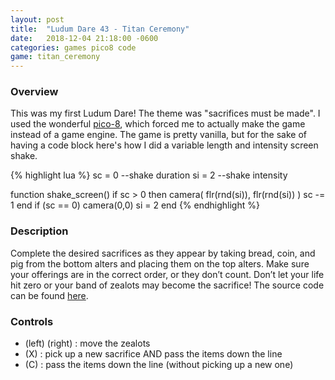 ```yaml
---
layout: post
title:  "Ludum Dare 43 - Titan Ceremony"
date:   2018-12-04 21:18:00 -0600
categories: games pico8 code
game: titan_ceremony
---
```


### Overview
This was my first Ludum Dare! The theme was "sacrifices must be made". I used the wonderful [pico-8][pico8-site], which forced me to actually make the game instead of a game engine. The game is pretty vanilla, but for the sake of having a code block here's how I did a variable length and intensity screen shake.

{% highlight lua %}
sc = 0 --shake duration
si = 2 --shake intensity

function shake_screen()
 if sc > 0 then
  camera(
   flr(rnd(si)),
   flr(rnd(si))
  )
  sc -= 1
 end
 if (sc == 0) camera(0,0) si = 2
end
{% endhighlight %}

### Description
Complete the desired sacrifices as they appear by taking bread, coin, and pig from the bottom alters and placing them on the top alters. Make sure your offerings are in the correct order, or they don’t count. Don’t let your life hit zero or your band of zealots may become the sacrifice! The source code can be found [here][source-code].

### Controls
- (left) (right) : move the zealots
- (X) : pick up a new sacrifice AND pass the items down the line
- (C) : pass the items down the line (without picking up a new one)


[pico8-site]: https://www.lexaloffle.com/pico-8.php
[source-code]: https://gist.github.com/AlecTroemel/0d6fa45cf6436116baeae4139115112e
